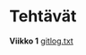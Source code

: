 # Tehtävät
**Viikko 1**
[gitlog.txt](https://github.com/Yogho358/ot-harjoitustyo/blob/master/laskarit/viikko1/gitlog.txt)
